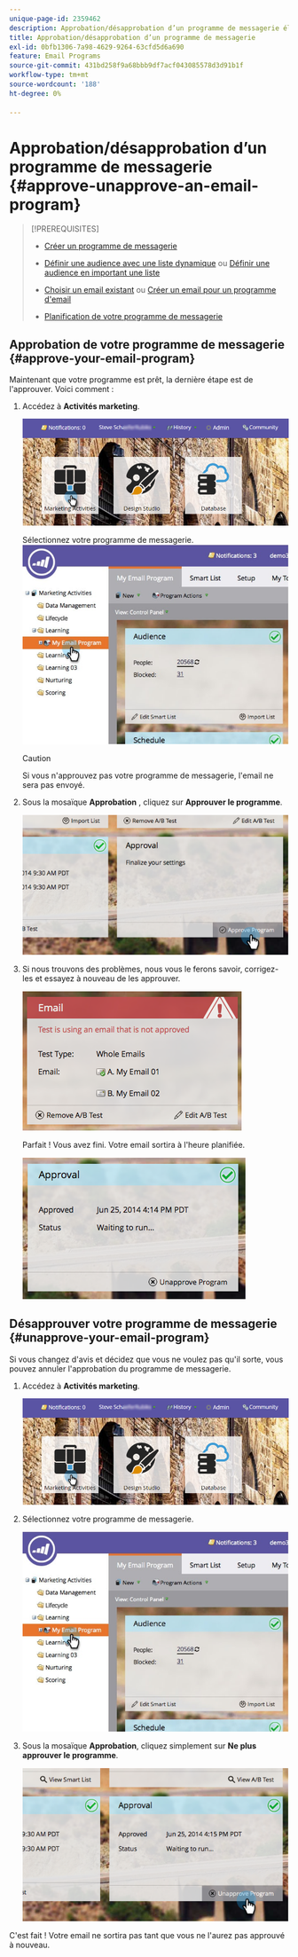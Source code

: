 ```yaml
---
unique-page-id: 2359462
description: Approbation/désapprobation d’un programme de messagerie électronique - Documents Marketo - Documentation du produit
title: Approbation/désapprobation d’un programme de messagerie
exl-id: 0bfb1306-7a98-4629-9264-63cfd5d6a690
feature: Email Programs
source-git-commit: 431bd258f9a68bbb9df7acf043085578d3d91b1f
workflow-type: tm+mt
source-wordcount: '188'
ht-degree: 0%

---
```


# Approbation/désapprobation d’un programme de messagerie {#approve-unapprove-an-email-program}

>[!PREREQUISITES]
>
>* [Créer un programme de messagerie](/help/marketo/product-docs/email-marketing/email-programs/creating-an-email-program/create-an-email-program.md)
>* [Définir une audience avec une liste dynamique](/help/marketo/product-docs/email-marketing/email-programs/managing-people-in-email-programs/define-an-audience-with-a-smart-list.md) ou [Définir une audience en important une liste](/help/marketo/product-docs/email-marketing/email-programs/managing-people-in-email-programs/define-an-audience-by-importing-a-list.md)
>
>* [Choisir un email existant](/help/marketo/product-docs/email-marketing/email-programs/email-program-actions/choose-an-existing-email.md) ou [Créer un email pour un programme d&#39;email](/help/marketo/product-docs/email-marketing/email-programs/email-program-actions/create-an-email-for-an-email-program.md)
>
>* [Planification de votre programme de messagerie](/help/marketo/product-docs/email-marketing/email-programs/email-program-actions/schedule-your-email-program.md)

## Approbation de votre programme de messagerie {#approve-your-email-program}

Maintenant que votre programme est prêt, la dernière étape est de l&#39;approuver. Voici comment :

1. Accédez à **Activités marketing**.

   ![](assets/login-marketing-activities-2.png)

   Sélectionnez votre programme de messagerie.
   ![](assets/selectemailprogram-2.jpg)

   >[!CAUTION]
   >
   >Si vous n&#39;approuvez pas votre programme de messagerie, l&#39;email ne sera pas envoyé.

1. Sous la mosaïque **Approbation** , cliquez sur **Approuver le programme**.

   ![](assets/image2014-9-12-13-3a43-3a36.png)

1. Si nous trouvons des problèmes, nous vous le ferons savoir, corrigez-les et essayez à nouveau de les approuver.

   ![](assets/image2014-9-12-13-3a43-3a44.png)

   Parfait ! Vous avez fini. Votre email sortira à l&#39;heure planifiée.

   ![](assets/image2014-9-12-13-3a43-3a56.png)

## Désapprouver votre programme de messagerie {#unapprove-your-email-program}

Si vous changez d&#39;avis et décidez que vous ne voulez pas qu&#39;il sorte, vous pouvez annuler l&#39;approbation du programme de messagerie.

1. Accédez à **Activités marketing**.

   ![](assets/login-marketing-activities-2.png)

1. Sélectionnez votre programme de messagerie.

   ![](assets/selectemailprogram-2.jpg)

1. Sous la mosaïque **Approbation**, cliquez simplement sur **Ne plus approuver le programme**.

   ![](assets/image2014-9-12-13-3a44-3a28.png)

C&#39;est fait ! Votre email ne sortira pas tant que vous ne l&#39;aurez pas approuvé à nouveau.

